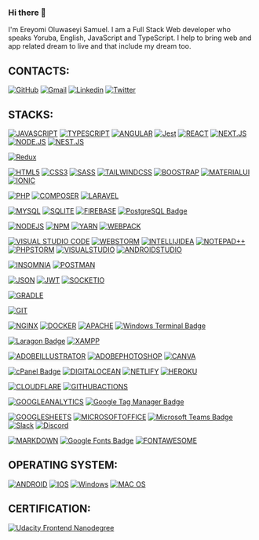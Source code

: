 ### Hi there 👋
I'm Ereyomi Oluwaseyi Samuel. I am a Full Stack Web developer who speaks Yoruba, English, JavaScript and TypeScript.
I help to bring web and app related dream to live and that include my dream too.

## CONTACTS:
[![GitHub](https://img.shields.io/badge/Github-100000?style=for-the-badge&logo=github&logoColor=white)](https://github.com/ereyomi)
[![Gmail](https://img.shields.io/badge/-Gmail-FF0000?style=for-the-badge&labelColor=FF0000&logo=gmail&logoColor=white)](mailto:ereyomioluwaseyi@gmail.com?subject=[GitHub])
[![Linkedin](https://img.shields.io/badge/-Linkedin-0e76a8?style=for-the-badge&logo=Linkedin&logoColor=white)](https://www.linkedin.com/in/ereryomi)
[![Twitter](https://img.shields.io/badge/twitter-1DA1F2.svg?style=for-the-badge&logo=twitter&logoColor=white)](https://twitter.com/ereyomio)


## STACKS:

[![JAVASCRIPT](https://img.shields.io/badge/JavaScript-323330?style=for-the-badge&logo=javascript&logoColor=F7DF1E)](https://github.com/ereyomi)
[![TYPESCRIPT](https://img.shields.io/badge/TypeScript-007ACC?style=for-the-badge&logo=typescript&logoColor=white)](https://github.com/ereyomi)
[![ANGULAR](https://img.shields.io/badge/Angular-DD0031?style=for-the-badge&logo=angular&logoColor=white)](https://github.com/ereyomi)
[![Jest](https://img.shields.io/badge/Jest-C21325?logo=jest&logoColor=fff)](https://github.com/ereyomi)
[![REACT](https://img.shields.io/badge/React-20232A?style=for-the-badge&logo=react&logoColor=61DAFB)](https://github.com/ereyomi)
[![NEXT.JS](https://img.shields.io/badge/Nest.js-100000?style=for-the-badge&logo=next.js&logoColor=white)](https://github.com/ereyomi)
[![NODE.JS](https://img.shields.io/badge/node-20232A?style=for-the-badge&logo=node.js&logoColor=339933)](https://github.com/ereyomi)
[![NEST.JS](https://img.shields.io/badge/nestjs-20232A?style=for-the-badge&logo=nestjs&logoColor=E0234E)](https://github.com/ereyomi)

[![Redux](https://img.shields.io/badge/Redux-764ABC?style=for-the-badge&logo=nestjs&logoColor=FFFFFF)](#)

[![HTML5](https://img.shields.io/badge/HTML5-E34F26?style=for-the-badge&logo=html5&logoColor=white)](https://github.com/ereyomi)
[![CSS3](https://img.shields.io/badge/CSS3-1572B6?style=for-the-badge&logo=css3&logoColor=white)](https://github.com/ereyomi)
[![SASS](https://img.shields.io/badge/Sass-CC6699?style=for-the-badge&logo=sass&logoColor=white)](https://github.com/ereyomi)
[![TAILWINDCSS](https://img.shields.io/badge/Tailwind_CSS-38B2AC?style=for-the-badge&logo=tailwind-css&logoColor=white)](https://github.com/ereyomi)
[![BOOSTRAP](https://img.shields.io/badge/Bootstrap-563D7C?style=for-the-badge&logo=bootstrap&logoColor=white)](https://github.com/ereyomi)
[![MATERIALUI](https://img.shields.io/badge/Material%20UI-007FFF?style=for-the-badge&logo=mui&logoColor=white)](https://github.com/ereyomi)
[![IONIC](https://img.shields.io/badge/Ionic-3880FF?style=for-the-badge&logo=ionic&logoColor=white)](https://github.com/ereyomi)

[![PHP](https://img.shields.io/badge/PHP-777BB4?style=for-the-badge&logo=php&logoColor=white)]()
[![COMPOSER](https://img.shields.io/badge/Composer-885630?style=for-the-badge&logo=Composer&logoColor=white)]()
[![LARAVEL](https://img.shields.io/badge/Laravel-FF2D20?style=for-the-badge&logo=laravel&logoColor=white)]()

[![MYSQL](https://img.shields.io/badge/MySQL-005C84?style=for-the-badge&logo=mysql&logoColor=white)]()
[![SQLITE](https://img.shields.io/badge/SQLite-07405E?style=for-the-badge&logo=sqlite&logoColor=white)]()
[![FIREBASE](https://img.shields.io/badge/firebase-ffca28?style=for-the-badge&logo=firebase&logoColor=black)]()
[![PostgreSQL Badge](https://img.shields.io/badge/PostgreSQL-4169E1?logo=postgresql&logoColor=fff&style=for-the-badge)]()

[![NODEJS](https://img.shields.io/badge/Node.js-339933?style=for-the-badge&logo=nodedotjs&logoColor=white)]()
[![NPM](https://img.shields.io/badge/npm-CB3837?style=for-the-badge&logo=npm&logoColor=white)]()
[![YARN](https://img.shields.io/badge/Yarn-2C8EBB?style=for-the-badge&logo=yarn&logoColor=white)]()
[![WEBPACK](https://img.shields.io/badge/Webpack-8DD6F9?style=for-the-badge&logo=Webpack&logoColor=white)]()

[![VISUAL STUDIO CODE](https://img.shields.io/badge/Visual_Studio_Code-0078D4?style=for-the-badge&logo=visual%20studio%20code&logoColor=white)]()
[![WEBSTORM](https://img.shields.io/badge/WebStorm-000000?style=for-the-badge&logo=WebStorm&logoColor=white)]()
[![INTELLIJIDEA](https://img.shields.io/badge/IntelliJIDEA-000000.svg?style=for-the-badge&logo=intellij-idea&logoColor=white)]()
[![NOTEPAD++](https://img.shields.io/badge/Notepad++-90E59A.svg?style=for-the-badge&logo=notepad%2B%2B&logoColor=black)]()
[![PHPSTORM](http://img.shields.io/badge/-PHPStorm-181717?style=for-the-badge&logo=phpstorm&logoColor=white)]()
[![VISUALSTUDIO](https://img.shields.io/badge/Visual_Studio-5C2D91?style=for-the-badge&logo=visual%20studio&logoColor=white)]()
[![ANDROIDSTUDIO](https://img.shields.io/badge/Android_Studio-3DDC84?style=for-the-badge&logo=android-studio&logoColor=white)]()

[![INSOMNIA](https://img.shields.io/badge/Insomnia-5849be?style=for-the-badge&logo=Insomnia&logoColor=white)]()
[![POSTMAN](https://img.shields.io/badge/Postman-FF6C37?style=for-the-badge&logo=Postman&logoColor=white)]()

[![JSON](https://img.shields.io/badge/json-5E5C5C?style=for-the-badge&logo=json&logoColor=white)]()
[![JWT](https://img.shields.io/badge/JWT-000000?style=for-the-badge&logo=JSON%20web%20tokens&logoColor=white)]()
[![SOCKETIO](https://img.shields.io/badge/Socket.io-010101?&style=for-the-badge&logo=Socket.io&logoColor=white)]()

[![GRADLE](https://img.shields.io/badge/gradle-02303A?style=for-the-badge&logo=gradle&logoColor=white)]()

[![GIT](https://img.shields.io/badge/GIT-E44C30?style=for-the-badge&logo=git&logoColor=white)]()

[![NGINX](https://img.shields.io/badge/Nginx-009639?style=for-the-badge&logo=nginx&logoColor=white)]()
[![DOCKER](https://img.shields.io/badge/Docker-2CA5E0?style=for-the-badge&logo=docker&logoColor=white)]()
[![APACHE](https://img.shields.io/badge/Apache-D22128?style=for-the-badge&logo=Apache&logoColor=white)]()
[![Windows Terminal Badge](https://img.shields.io/badge/Windows%20Terminal-4D4D4D?logo=windowsterminal&logoColor=fff&style=for-the-badge)]()

[![Laragon Badge](https://img.shields.io/badge/Laragon-0E83CD?logo=laragon&logoColor=fff&style=for-the-badge)]()
[![XAMPP](https://img.shields.io/badge/Xampp-F37623?style=for-the-badge&logo=xampp&logoColor=white)]()

[![ADOBEILLUSTRATOR](https://img.shields.io/badge/Adobe%20Illustrator-FF9A00?style=for-the-badge&logo=adobe%20illustrator&logoColor=white)]()
[![ADOBEPHOTOSHOP](https://img.shields.io/badge/Adobe%20Photoshop-31A8FF?style=for-the-badge&logo=Adobe%20Photoshop&logoColor=black)]()
[![CANVA](https://img.shields.io/badge/Canva-%2300C4CC.svg?&style=for-the-badge&logo=Canva&logoColor=white)]()

[![cPanel Badge](https://img.shields.io/badge/cPanel-FF6C2C?logo=cpanel&logoColor=fff&style=for-the-badge)]()
[![DIGITALOCEAN](https://img.shields.io/badge/Digital_Ocean-0080FF?style=for-the-badge&logo=DigitalOcean&logoColor=white)]()
[![NETLIFY](https://img.shields.io/badge/Netlify-00C7B7?style=for-the-badge&logo=netlify&logoColor=white)]()
[![HEROKU](https://img.shields.io/badge/Heroku-430098?style=for-the-badge&logo=heroku&logoColor=white)]()

[![CLOUDFLARE](https://img.shields.io/badge/Cloudflare-F38020?style=for-the-badge&logo=Cloudflare&logoColor=white)]()
[![GITHUBACTIONS](https://img.shields.io/badge/GitHub_Actions-2088FF?style=for-the-badge&logo=github-actions&logoColor=white)]()

[![GOOGLEANALYTICS](https://img.shields.io/badge/Google%20Analytics-E37400?style=for-the-badge&logo=google%20analytics&logoColor=white)]()
[![Google Tag Manager Badge](https://img.shields.io/badge/Google%20Tag%20Manager-246FDB?logo=googletagmanager&logoColor=fff&style=for-the-badge)]()

[![GOOGLESHEETS](https://img.shields.io/badge/Google%20Sheets-34A853?style=for-the-badge&logo=google-sheets&logoColor=white)]()
[![MICROSOFTOFFICE](https://img.shields.io/badge/Microsoft_Office-D83B01?style=for-the-badge&logo=microsoft-office&logoColor=white)]()
[![Microsoft Teams Badge](https://img.shields.io/badge/Microsoft%20Teams-6264A7?logo=microsoftteams&logoColor=fff&style=for-the-badge)]()
[![Slack](https://img.shields.io/badge/Slack-4A154B?style=for-the-badge&logo=slack&logoColor=white)]()
[![Discord](https://img.shields.io/badge/Discord-7289DA?style=for-the-badge&logo=discord&logoColor=white)]()

[![MARKDOWN](https://img.shields.io/badge/Markdown-000000?style=for-the-badge&logo=markdown&logoColor=white)]()
[![Google Fonts Badge](https://img.shields.io/badge/Google%20Fonts-4285F4?logo=googlefonts&logoColor=fff&style=for-the-badge)]()
[![FONTAWESOME](https://img.shields.io/badge/Font_Awesome-339AF0?style=for-the-badge&logo=fontawesome&logoColor=white)]()

## OPERATING SYSTEM:

[![ANDROID](https://img.shields.io/badge/Android-3DDC84?style=for-the-badge&logo=android&logoColor=white)]()
[![IOS](https://img.shields.io/badge/iOS-000000?style=for-the-badge&logo=ios&logoColor=white)]()
[![Windows](https://img.shields.io/badge/Windows-0078D6?style=for-the-badge&logo=windows&logoColor=white)]()
[![MAC OS](https://img.shields.io/badge/mac%20os-000000?style=for-the-badge&logo=macos&logoColor=F0F0F0)]()

## CERTIFICATION:
[![Udacity Frontend Nanodegree](https://img.shields.io/badge/Udacity-grey?style=for-the-badge&logo=udacity&logoColor=#5FCFEE)](https://graduation.udacity.com/confirm/UAKHRQPQ)

<!--
**ereyomi/ereyomi** is a ✨ _special_ ✨ repository because its `README.md` (this file) appears on your GitHub profile.

Here are some ideas to get you started:

- 🔭 I’m currently working on ...
- 🌱 I’m currently learning ...
- 👯 I’m looking to collaborate on ...
- 🤔 I’m looking for help with ...
- 💬 Ask me about ...
- 📫 How to reach me: ...
- 😄 Pronouns: ...
- ⚡ Fun fact: ...
-->
